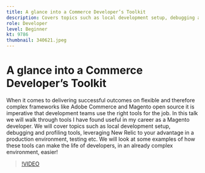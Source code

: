 ```yaml
---
title: A glance into a Commerce Developer’s Toolkit
description: Covers topics such as local development setup, debugging and profiling tools, leveraging New Relic to your advantage in a production environment, and testing.
role: Developer
level: Beginner
kt: 9786
thumbnail: 340621.jpeg
---
```

# A glance into a Commerce Developer’s Toolkit

When it comes to delivering successful outcomes on flexible and therefore complex frameworks like Adobe Commerce and Magento open source it is imperative that development teams use the right tools for the job. In this talk we will walk through tools I have found useful in my career as a Magento developer. We will cover topics such as local development setup, debugging and profiling tools, leveraging New Relic to your advantage in a production environment, testing etc. We will look at some examples of how these tools can make the life of developers, in an already complex environment, easier!

>[!VIDEO](https://video.tv.adobe.com/v/340621/?quality=12&learn=on)
